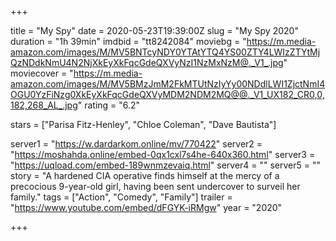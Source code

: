 +++



title = "My Spy"
date = 2020-05-23T19:39:00Z
slug = "My Spy 2020"
duration = "1h 39min"
imdbid = "tt8242084"
moviebg = "https://m.media-amazon.com/images/M/MV5BNTcyNDY0YTAtYTQ4YS00ZTY4LWIzZTYtMjQzNDdkNmU4N2NjXkEyXkFqcGdeQXVyNzI1NzMxNzM@._V1_.jpg"
moviecover = "https://m.media-amazon.com/images/M/MV5BMzJmM2FkMTUtNzIyYy00NDdlLWI1ZjctNmI4OGU0YzFiNzg0XkEyXkFqcGdeQXVyMDM2NDM2MQ@@._V1_UX182_CR0,0,182,268_AL_.jpg"
rating = "6.2"



stars = ["Parisa Fitz-Henley", "Chloe Coleman", "Dave Bautista"]



server1 = "https://w.dardarkom.online/mv/770422"
server2 = "https://moshahda.online/embed-0qx1cxl7s4he-640x360.html"
server3 = "https://uqload.com/embed-189wnmzevaiq.html"
server4 = ""
server5 = ""
story = "A hardened CIA operative finds himself at the mercy of a precocious 9-year-old girl, having been sent undercover to surveil her family."
tags = ["Action", "Comedy", "Family"]
trailer = "https://www.youtube.com/embed/dFGYK-iRMgw"
year = "2020"

+++
